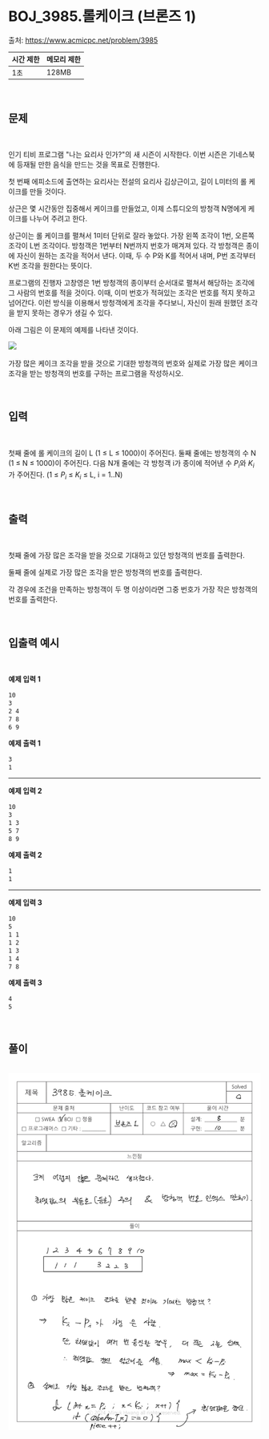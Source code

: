 # BOJ_3985.롤케이크 (브론즈 1)


출처: https://www.acmicpc.net/problem/3985


|   시간 제한   |   메모리 제한 |
|   ---       |     ---    |
|   1초      |    128MB     |

<br>

## 문제

<br>



인기 티비 프로그램 "나는 요리사 인가?"의 새 시즌이 시작한다. 이번 시즌은 기네스북에 등재될 만한 음식을 만드는 것을 목표로 진행한다.

첫 번째 에피소드에 출연하는 요리사는 전설의 요리사 김상근이고, 길이 L미터의 롤 케이크를 만들 것이다.

상근은 몇 시간동안 집중해서 케이크를 만들었고, 이제 스튜디오의 방청객 N명에게 케이크를 나누어 주려고 한다.

상근이는 롤 케이크를 펼쳐서 1미터 단위로 잘라 놓았다. 가장 왼쪽 조각이 1번, 오른쪽 조각이 L번 조각이다. 방청객은 1번부터 N번까지 번호가 매겨져 있다. 각 방청객은 종이에 자신이 원하는 조각을 적어서 낸다. 이때, 두 수 P와 K를 적어서 내며, P번 조각부터 K번 조각을 원한다는 뜻이다.

프로그램의 진행자 고창영은 1번 방청객의 종이부터 순서대로 펼쳐서 해당하는 조각에 그 사람의 번호를 적을 것이다. 이때, 이미 번호가 적혀있는 조각은 번호를 적지 못하고 넘어간다. 이런 방식을 이용해서 방청객에게 조각을 주다보니, 자신이 원래 원했던 조각을 받지 못하는 경우가 생길 수 있다.

아래 그림은 이 문제의 예제를 나타낸 것이다.


<img src="./assets/img01.avif">


가장 많은 케이크 조각을 받을 것으로 기대한 방청객의 번호와 실제로 가장 많은 케이크 조각을 받는 방청객의 번호를 구하는 프로그램을 작성하시오.


<br>

## 입력

<br>


첫째 줄에 롤 케이크의 길이 L (1 ≤ L ≤ 1000)이 주어진다. 둘째 줄에는 방청객의 수 N (1 ≤ N ≤ 1000)이 주어진다. 다음 N개 줄에는 각 방청객 i가 종이에 적어낸 수 $P_i$와 $K_i$가 주어진다. (1 ≤ $P_i$ ≤ $K_i$ ≤ L, i = 1..N)


<br>

## 출력

<br>

첫째 줄에 가장 많은 조각을 받을 것으로 기대하고 있던 방청객의 번호를 출력한다.

둘째 줄에 실제로 가장 많은 조각을 받은 방청객의 번호를 출력한다.

각 경우에 조건을 만족하는 방청객이 두 명 이상이라면 그중 번호가 가장 작은 방청객의 번호를 출력한다.


<br>

## 입출력 예시

<br>


**예제 입력 1**

```
10
3
2 4
7 8
6 9
```

**예제 출력 1**

```
3
1
```

---


**예제 입력 2**

```
10
3
1 3
5 7
8 9
```

**예제 출력 2**

```
1
1
```

---


**예제 입력 3**

```
10
5
1 1
1 2
1 3
1 4
7 8
```

**예제 출력 3**

```
4
5
```



<br>

## 풀이

<br>


<img src="./assets/BOJ_3985.롤케이크-1.jpg">
